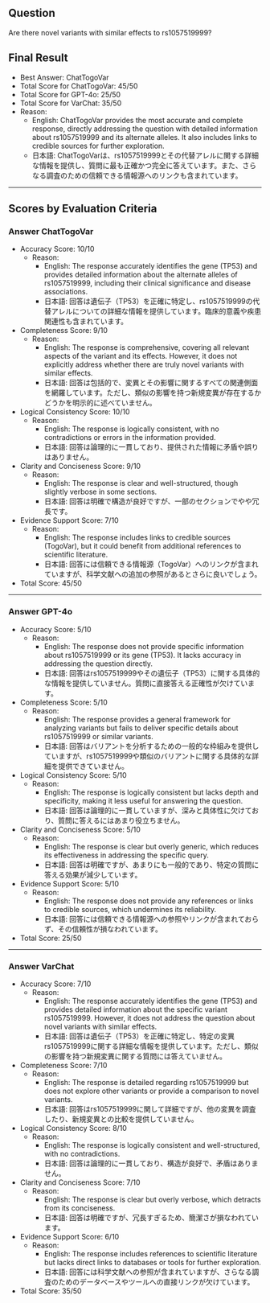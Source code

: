 ## Question

Are there novel variants with similar effects to rs1057519999?

## Final Result

- Best Answer: ChatTogoVar
- Total Score for ChatTogoVar: 45/50
- Total Score for GPT-4o: 25/50
- Total Score for VarChat: 35/50
- Reason:
  - English: ChatTogoVar provides the most accurate and complete response, directly addressing the question with detailed information about rs1057519999 and its alternate alleles. It also includes links to credible sources for further exploration.
  - 日本語: ChatTogoVarは、rs1057519999とその代替アレルに関する詳細な情報を提供し、質問に最も正確かつ完全に答えています。また、さらなる調査のための信頼できる情報源へのリンクも含まれています。

---

## Scores by Evaluation Criteria

### Answer ChatTogoVar
- Accuracy Score: 10/10
  - Reason: 
    - English: The response accurately identifies the gene (TP53) and provides detailed information about the alternate alleles of rs1057519999, including their clinical significance and disease associations.
    - 日本語: 回答は遺伝子（TP53）を正確に特定し、rs1057519999の代替アレルについての詳細な情報を提供しています。臨床的意義や疾患関連性も含まれています。
- Completeness Score: 9/10
  - Reason: 
    - English: The response is comprehensive, covering all relevant aspects of the variant and its effects. However, it does not explicitly address whether there are truly novel variants with similar effects.
    - 日本語: 回答は包括的で、変異とその影響に関するすべての関連側面を網羅しています。ただし、類似の影響を持つ新規変異が存在するかどうかを明示的に述べていません。
- Logical Consistency Score: 10/10
  - Reason: 
    - English: The response is logically consistent, with no contradictions or errors in the information provided.
    - 日本語: 回答は論理的に一貫しており、提供された情報に矛盾や誤りはありません。
- Clarity and Conciseness Score: 9/10
  - Reason: 
    - English: The response is clear and well-structured, though slightly verbose in some sections.
    - 日本語: 回答は明確で構造が良好ですが、一部のセクションでやや冗長です。
- Evidence Support Score: 7/10
  - Reason: 
    - English: The response includes links to credible sources (TogoVar), but it could benefit from additional references to scientific literature.
    - 日本語: 回答には信頼できる情報源（TogoVar）へのリンクが含まれていますが、科学文献への追加の参照があるとさらに良いでしょう。
- Total Score: 45/50

---

### Answer GPT-4o
- Accuracy Score: 5/10
  - Reason: 
    - English: The response does not provide specific information about rs1057519999 or its gene (TP53). It lacks accuracy in addressing the question directly.
    - 日本語: 回答はrs1057519999やその遺伝子（TP53）に関する具体的な情報を提供していません。質問に直接答える正確性が欠けています。
- Completeness Score: 5/10
  - Reason: 
    - English: The response provides a general framework for analyzing variants but fails to deliver specific details about rs1057519999 or similar variants.
    - 日本語: 回答はバリアントを分析するための一般的な枠組みを提供していますが、rs1057519999や類似のバリアントに関する具体的な詳細を提供できていません。
- Logical Consistency Score: 5/10
  - Reason: 
    - English: The response is logically consistent but lacks depth and specificity, making it less useful for answering the question.
    - 日本語: 回答は論理的に一貫していますが、深みと具体性に欠けており、質問に答えるにはあまり役立ちません。
- Clarity and Conciseness Score: 5/10
  - Reason: 
    - English: The response is clear but overly generic, which reduces its effectiveness in addressing the specific query.
    - 日本語: 回答は明確ですが、あまりにも一般的であり、特定の質問に答える効果が減少しています。
- Evidence Support Score: 5/10
  - Reason: 
    - English: The response does not provide any references or links to credible sources, which undermines its reliability.
    - 日本語: 回答には信頼できる情報源への参照やリンクが含まれておらず、その信頼性が損なわれています。
- Total Score: 25/50

---

### Answer VarChat
- Accuracy Score: 7/10
  - Reason: 
    - English: The response accurately identifies the gene (TP53) and provides detailed information about the specific variant rs1057519999. However, it does not address the question about novel variants with similar effects.
    - 日本語: 回答は遺伝子（TP53）を正確に特定し、特定の変異rs1057519999に関する詳細な情報を提供しています。ただし、類似の影響を持つ新規変異に関する質問には答えていません。
- Completeness Score: 7/10
  - Reason: 
    - English: The response is detailed regarding rs1057519999 but does not explore other variants or provide a comparison to novel variants.
    - 日本語: 回答はrs1057519999に関して詳細ですが、他の変異を調査したり、新規変異との比較を提供していません。
- Logical Consistency Score: 8/10
  - Reason: 
    - English: The response is logically consistent and well-structured, with no contradictions.
    - 日本語: 回答は論理的に一貫しており、構造が良好で、矛盾はありません。
- Clarity and Conciseness Score: 7/10
  - Reason: 
    - English: The response is clear but overly verbose, which detracts from its conciseness.
    - 日本語: 回答は明確ですが、冗長すぎるため、簡潔さが損なわれています。
- Evidence Support Score: 6/10
  - Reason: 
    - English: The response includes references to scientific literature but lacks direct links to databases or tools for further exploration.
    - 日本語: 回答には科学文献への参照が含まれていますが、さらなる調査のためのデータベースやツールへの直接リンクが欠けています。
- Total Score: 35/50
